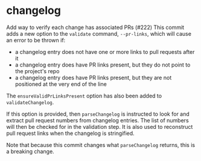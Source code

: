 # changelog
Add way to verify each change has associated PRs (#222)
This commit adds a new option to the `validate` command, `--pr-links`,
which will cause an error to be thrown if:

- a changelog entry does not have one or more links to pull requests
after it
- a changelog entry does have PR links present, but they do not point to
the project's repo
- a changelog entry does have PR links present, but they are not
positioned at the very end of the line

The `ensureValidPrLinksPresent` option has also been added to
`validateChangelog`.

If this option is provided, then `parseChangelog` is instructed to look
for and extract pull request numbers from changelog entries. The list of
numbers will then be checked for in the validation step. It is also used
to reconstruct pull request links when the changelog is stringified.

Note that because this commit changes what `parseChangelog` returns,
this is a breaking change.
